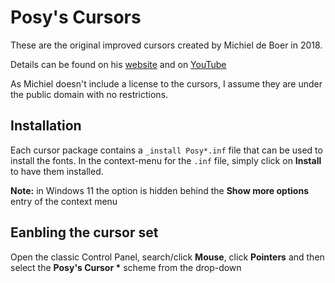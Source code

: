 # Posy's Cursors

These are the original improved cursors created by Michiel de Boer in 2018.

Details can be found on his [website](http://www.michieldb.nl/other/cursors/) and on [YouTube](https://www.youtube.com/watch?v=YThelfB2fvg)

As Michiel doesn't include a license to the cursors, I assume they are under the public domain with no restrictions.

## Installation

Each cursor package contains a `_install Posy*.inf` file that can be used to install the fonts.
In the context-menu for the `.inf` file, simply click on **Install** to have them installed.

**Note:** in Windows 11 the option is hidden behind the **Show more options** entry of the context menu

## Eanbling the cursor set

Open the classic Control Panel, search/click **Mouse**, click **Pointers** and then select the **Posy's Cursor \*** scheme from the drop-down